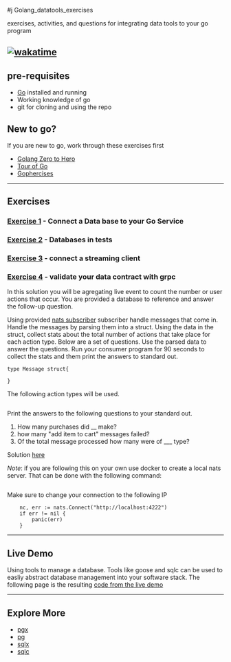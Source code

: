 #j Golang_datatools_exercises

exercises, activities, and questions for integrating data tools to your go program

## [![wakatime](https://wakatime.com/badge/user/953eeb5a-d347-44af-9d8b-a5b8a918cecf/project/815add1c-01f3-412e-b6cd-730805338e0e.svg)](https://wakatime.com/badge/user/953eeb5a-d347-44af-9d8b-a5b8a918cecf/project/815add1c-01f3-412e-b6cd-730805338e0e)

## pre-requisites

* [Go](https://go.dev/) installed and running
* Working knowledge of go
* git for cloning and using the repo

## New to go?

If you are new to go, work through these exercises first

* [Golang Zero to Hero](https://github.com/Soypete/Golang_tutorial_zero_to_hero)
* [Tour of Go](https://go.dev/tour/welcome/1)
* [Gophercises](https://gophercises.com/)

---

## Exercises

### [Exercise 1](/ex-1-connection/README.md) - Connect a Data base to your Go Service

### [Exercise 2](/ex-2-mocking-db-test/README.md) - Databases in tests

### [Exercise 3](/ex-3-streaming/READEME.md) - connect a streaming client

### [Exercise 4](/ex-4-grpc-contracts/README.md) - validate your data contract with grpc

In this solution you will be agregating live event to count the number or user actions that occur. You are provided a database to reference and answer the follow-up question.

Using provided [nats subscriber]() subscriber handle messages that come in. Handle the messages by parsing them into a struct. Using the data in the struct, collect stats about the total number of actions that take place for each action type. Below are a set of questions. Use the parsed data to answer the questions. Run your consumer program for 90 seconds to collect the stats and them print the answers to standard out.

```
type Message struct{

}
```

The following action types will be used.

```

```

Print the answers to the following questions to your standard out.

1.  How many purchases did \_\_ make?
2.  how many "add item to cart" messages failed?
3.  Of the total message processed how many were of \_\_\_ type?

Solution [here]()

_Note_: if you are following this on your own use docker to create a local nats server. That can be done with the following command:

```

```

Make sure to change your connection to the following IP

```
	nc, err := nats.Connect("http://localhost:4222")
	if err != nil {
		panic(err)
	}
```

---

## Live Demo

Using tools to manage a database. Tools like goose and sqlc can be used to easliy abstract database management into your software stack. The following page is the resulting [code from the live demo](database/demo/main.go)

---

## Explore More

* [pgx](https://github.com/jackc/pgx)
* [pg](https://github.com/lib/pq)
* [sqlx](https://github.com/jmoiron/sqlx)
* [sqlc](https://sqlc.dev/)
